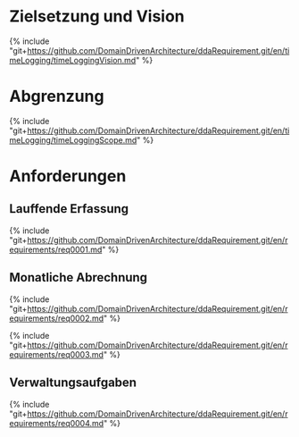 
# Zielsetzung und Vision
{% include "git+https://github.com/DomainDrivenArchitecture/ddaRequirement.git/en/timeLogging/timeLoggingVision.md" %}


# Abgrenzung
{% include "git+https://github.com/DomainDrivenArchitecture/ddaRequirement.git/en/timeLogging/timeLoggingScope.md" %}


# Anforderungen

## Lauffende Erfassung
{% include "git+https://github.com/DomainDrivenArchitecture/ddaRequirement.git/en/requirements/req0001.md" %}

## Monatliche Abrechnung
{% include "git+https://github.com/DomainDrivenArchitecture/ddaRequirement.git/en/requirements/req0002.md" %}

{% include "git+https://github.com/DomainDrivenArchitecture/ddaRequirement.git/en/requirements/req0003.md" %}


## Verwaltungsaufgaben
{% include "git+https://github.com/DomainDrivenArchitecture/ddaRequirement.git/en/requirements/req0004.md" %}

